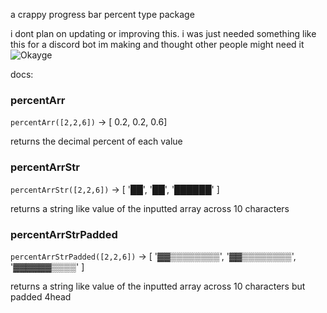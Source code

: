 a crappy progress bar percent type package

i dont plan on updating or improving this. i was just needed something like this for a discord bot im making and thought other people might need it ![Okayge](https://cdn.frankerfacez.com/emote/410314/1)

docs:

### percentArr

`percentArr([2,2,6])` -> [ 0.2, 0.2, 0.6]

returns the decimal percent of each value

### percentArrStr

`percentArrStr([2,2,6])` -> [ '██', '██', '██████' ]

returns a string like value of the inputted array across 10 characters

### percentArrStrPadded

`percentArrStrPadded([2,2,6])` -> [ '▓▓▒▒▒▒▒▒▒▒', '▓▓▒▒▒▒▒▒▒▒', '▓▓▓▓▓▓▒▒▒▒' ]

returns a string like value of the inputted array across 10 characters but padded 4head
